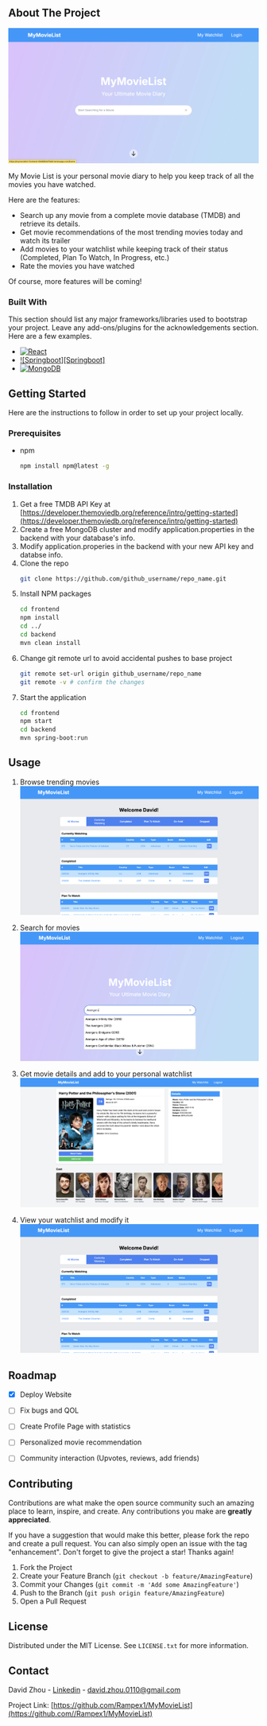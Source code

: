 <!-- ABOUT THE PROJECT -->
## About The Project

[![Home Page Screen Shot][product-screenshot]](https://mymovielist-frontend-5fe8963d70a6.herokuapp.com)

My Movie List is your personal movie diary to help you keep track of all the movies you have watched. 

Here are the features:
* Search up any movie from a complete movie database (TMDB) and retrieve its details.
* Get movie recommendations of the most trending movies today and watch its trailer
* Add movies to your watchlist while keeping track of their status (Completed, Plan To Watch, In Progress, etc.)
* Rate the movies you have watched

Of course, more features will be coming!



### Built With

This section should list any major frameworks/libraries used to bootstrap your project. Leave any add-ons/plugins for the acknowledgements section. Here are a few examples.

* [![React][React.js]][React-url]
* [![Springboot][Springboot]][Springboot-url]
* [![MongoDB][MongoDB]][MongoDB-url]



<!-- GETTING STARTED -->
## Getting Started

Here are the instructions to follow in order to set up your project locally.

### Prerequisites

* npm
  ```sh
  npm install npm@latest -g
  ```

### Installation


1. Get a free TMDB API Key at [https://developer.themoviedb.org/reference/intro/getting-started](https://developer.themoviedb.org/reference/intro/getting-started)
2. Create a free MongoDB cluster and modify application.properties in the backend with your database's info.
3. Modify application.properies in the backend with your new API key and databse info.
4. Clone the repo
   ```sh
   git clone https://github.com/github_username/repo_name.git
   ```
5. Install NPM packages
   ```sh
   cd frontend
   npm install
   cd ../
   cd backend
   mvn clean install
   ```
6. Change git remote url to avoid accidental pushes to base project
   ```sh
   git remote set-url origin github_username/repo_name
   git remote -v # confirm the changes
   ```
7. Start the application
   ```sh
   cd frontend 
   npm start
   cd backend 
   mvn spring-boot:run
   ```

<!-- USAGE EXAMPLES -->
## Usage

1. Browse trending movies 
![Watchlist Screenshot][watchlist-screenshot]

2. Search for movies 
![Search Movie][search-movie-screenshot]

3. Get movie details and add to your personal watchlist
![Movie Details][movie-details-screenshot]

4. View your watchlist and modify it
![Watchlist][watchlist-screenshot]





<!-- ROADMAP -->
## Roadmap

- [x] Deploy Website
- [ ] Fix bugs and QOL
- [ ] Create Profile Page with statistics
- [ ] Personalized movie recommendation 
- [ ] Community interaction (Upvotes, reviews, add friends)




<!-- CONTRIBUTING -->
## Contributing

Contributions are what make the open source community such an amazing place to learn, inspire, and create. Any contributions you make are **greatly appreciated**.

If you have a suggestion that would make this better, please fork the repo and create a pull request. You can also simply open an issue with the tag "enhancement".
Don't forget to give the project a star! Thanks again!

1. Fork the Project
2. Create your Feature Branch (`git checkout -b feature/AmazingFeature`)
3. Commit your Changes (`git commit -m 'Add some AmazingFeature'`)
4. Push to the Branch (`git push origin feature/AmazingFeature`)
5. Open a Pull Request



<!-- LICENSE -->
## License

Distributed under the MIT License. See `LICENSE.txt` for more information.



<!-- CONTACT -->
## Contact

David Zhou - [Linkedin](www.linkedin.com/in/david-zhou1) - david.zhou.0110@gmail.com

Project Link: [https://github.com/Rampex1/MyMovieList](https://github.com//Rampex1/MyMovieList)




<!-- MARKDOWN LINKS & IMAGES -->
<!-- https://www.markdownguide.org/basic-syntax/#reference-style-links -->

[watchlist-screenshot]: images/watchlist.png
[movie-details-screenshot]: images/movie_details.png
[trending-movies-screenshot]: images/trending_movies.png
[search-movie-screenshot]: images/search_movie.png
[product-screenshot]: images/home_page.png
[React.js]: https://img.shields.io/badge/React-20232A?style=for-the-badge&logo=react&logoColor=61DAFB
[React-url]: https://reactjs.org/
[Spring Boot]: https://img.shields.io/badge/Spring_Boot-6DB33F?style=for-the-badge&logo=springboot&logoColor=white
[Springboot-url]: https://spring.io/projects/spring-boot
[MongoDB]: https://img.shields.io/badge/MongoDB-4EA94B?style=for-the-badge&logo=mongodb&logoColor=white
[MongoDB-url]: https://www.mongodb.com

